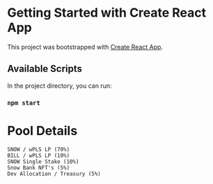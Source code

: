 # Getting Started with Create React App

This project was bootstrapped with [Create React App](https://github.com/facebook/create-react-app).

## Available Scripts

In the project directory, you can run:

### `npm start`

# Pool Details

    SNOW / wPLS LP (70%)
    BILL / wPLS LP (10%)
    SNOW Single Stake (10%)
    Snow Bank NFT's (5%)
    Dev Allocation / Treasury (5%)
